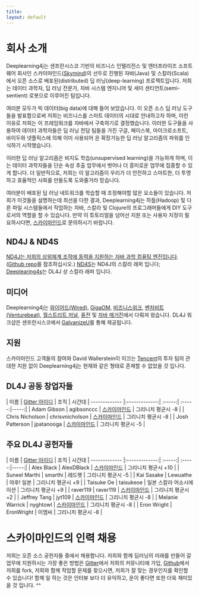 ```yaml
---
title: 
layout: default
---
```


# 회사 소개

Deeplearning4j는 샌프란시스코 기반의 비즈니스 인텔리전스 및 엔터프라이즈 소프트웨어 회사인 스카이마인드([Skymind](http://www.skymind.io))의 선두로 진행된 자바(Java) 및 스칼라(Scala)에서 오픈 소스로 배포된(distributed) 딥 러닝(deep-learning) 프로젝트입니다. 저희는 데이터 과학자, 딥 러닝 전문가, 자바 시스템 엔지니어 및 세미 센티언트(semi-sentient) 로봇으로 이루어진 팀입니다.

여러분 모두가 빅 데이터(big data)에 대해 들어 보았습니다. 이 오픈 소스 딥 러닝 도구들을 발표함으로써 저희는 비즈니스를 스마트 데이터의 시대로 안내하고자 하며, 이런 이유로 저희는 이 프레임워크를 자바에서 구축하기로 결정했습니다. 이러한 도구들을 사용하여 데이터 과학자들은 딥 러닝 전담 팀들을 가진 구글, 페이스북, 마이크로소프트, 바이두와 넷플릭스에 의해 이미 사용되어 온 확장가능한 딥 러닝 알고리즘의 파워를 인식하기 시작했습니다.

이러한 딥 러닝 알고리즘은 비지도 학습(unsupervised learning)을 가능하게 하며, 이는 데이터 과학자들을 단순 속성 추출 업무에서 벗어나 더 흥미로운 업무에 집중할 수 있게 합니다. 더 일반적으로, 저희는 이 알고리즘이 우리가 더 안전하고 스마트한, 더 투명하고 효율적인 사회를 만들도록 도와줄거라 믿습니다.

여러분이 배포된 딥 러닝 네트워크를 학습할 때 조정해야할 많은 요소들이 있습니다. 저희가 이것들을 설명하는데 최선을 다한 결과, Deeplearning4j는 하둡(Hadoop) 및 다른 파일 시스템들에서 작업하는 자바, 스칼라 및 Clojure의 프로그래머들에게 DIY 도구로서의 역할을 할 수 있습니다. 만약 이 튜토리얼을 넘어선 지원 또는 사용자 지정이 필요하시다면, [스카이마인드](http://www.skymind.io/contact/)로 문의하시기 바랍니다.

## ND4J & ND4S

[ND4J는 저희의 상위체계 조작에 동력을 지원하는 자바 과학 컴퓨팅 엔진입니다](http://nd4j.org/). ([Github repo](https://github.com/deeplearning4j/nd4j/)를 참조하십시오.) [ND4S](https://github.com/deeplearning4j/nd4s)는 ND4J의 스칼라 래퍼 입니다; [Deeplearing4s](https://github.com/deeplearning4j/deeplearning4s)는 DL4J 상 스칼라 래퍼 입니다.

## 미디어

Deeplearning4j는 [와이어드(Wired)](http://www.wired.com/2014/06/skymind-deep-learning/), [GigaOM](http://gigaom.com/2014/06/02/a-startup-called-skymind-launches-pushing-open-source-deep-learning/), [비즈니스위크](http://www.businessweek.com/articles/2014-06-03/teaching-smaller-companies-how-to-probe-deep-learning-on-their-own), [벤처비트(Venturebeat)](http://venturebeat.com/2014/06/02/skymind-launches-with-open-source-plug-and-play-deep-learning-features-for-your-app/), [월스트리트 저널](http://blogs.wsj.com/cio/2014/06/03/the-morning-download-apple-relies-on-ecosystem-for-innovation/), [퓨전](http://fusion.net/story/177825/privacy-conscious-siris-that-dont-give-up-your-secrets-are-coming/) 및 [자바 매거진](http://deeplearning4j.org/oraclejavamagazine-digital.com/javamagazine/may_june_2015?sub_id=DJ9kzXBnuXELe#pg58)에서 다뤄져 왔습니다. DL4J 워크샵은 샌프란시스코에서 [GalvanizeU](http://www.galvanizeu.com/)를 통해 제공됩니다.

## 지원

스카이마인드 고객들의 참여와 David Wallerstein이 이끄는 [Tencent](http://www.tencent.com/en-us/at/managementteam.shtml)의 투자 팀의 관대한 지원 없이 Deeplearning4j는 현재와 같은 형태로 존재할 수 없었을 것 입니다.

## DL4J 공동 창업자들

| 이름    | [Gitter 아이디](https://gitter.im/deeplearning4j/deeplearning4j) | 조직 | 시간대
| ------------- |:-------------:| :-----:| :-----:|-----:|
| Adam Gibson | agibsonccc      | [스카이마인드](http://skymind.io) | 그리니치 평균시 -8 |
| Chris Nicholson | chrisvnicholson | [스카이마인드](http://skymind.io) | 그리니치 평균시 -8 |
| Josh Patterson  |  jpatanooga | [스카이마인드](http://skymind.io) | 그리니치 평균시 -5 |

## 주요 DL4J 공헌자들

| 이름    | [Gitter 아이디](https://gitter.im/deeplearning4j/deeplearning4j) | 조직 | 시간대
| ------------- |:-------------:| :-----:| :-----:|-----:|
| Alex Black  |  AlexDBlack | [스카이마인드](http://skymind.io) | 그리니치 평균시 +10 |
| Suneel Marthi  |  smarthi | 레드햇  | 그리니치 평균시 -5 |
| Kai Sasake  |  Lewuathe | 야후! 일본 | 그리니치 평균시 +9 |
| Taisuke Oe  |  taisukeoe | 일본 스칼라 어소시에이션 | 그리니치 평균시 +9 |
| raver119  |  raver119 | [스카이마인드](http://skymind.io) | 그리니치 평균시 +2 |
| Jeffrey Tang | jyt109 | [스카이마인드](http://skymind.io) | 그리니치 평균시 -8 |
| Melanie Warrick | nyghtowl  | [스카이마인드](http://skymind.io) | 그리니치 평균시 -8 |
| Eron Wright  |  EronWright | 이엠씨  | 그리니치 평균시 -8 |

# 스카이마인드의 인력 채용

저희는 오픈 소스 공헌자들 중에서 채용합니다. 저희와 함께 딥러닝의 미래를 만들어 갈 업무에 지원하시는 가장 좋은 방법은 [Gitter](https://gitter.im/deeplearning4j/deeplearning4j)에서 저희의 커뮤니티에 가입, [Github](https://github.com/deeplearning4j)에서 저희를 fork, 저희와 함께 작업할 문제를 찾으시면, 저희가 잘 맞는 경우인지를 확인할 수 있습니다! 함께 일 하는 것은 인터뷰 보다 더 유익하고, 운이 좋다면 또한 더욱 재미있을 것 입니다. ^^
